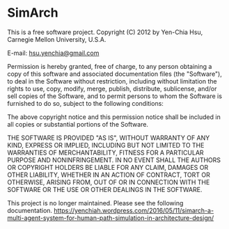 SimArch
=======

This is a free software project.
Copyright (C) 2012 by Yen-Chia Hsu, Carnegie Mellon University, U.S.A.

E-mail: hsu.yenchia@gmail.com
 
Permission is hereby granted, free of charge, to any person obtaining a copy
of this software and associated documentation files (the "Software"), to deal
in the Software without restriction, including without limitation the rights
to use, copy, modify, merge, publish, distribute, sublicense, and/or sell
copies of the Software, and to permit persons to whom the Software is
furnished to do so, subject to the following conditions:
 
The above copyright notice and this permission notice shall be included in
all copies or substantial portions of the Software.
 
THE SOFTWARE IS PROVIDED "AS IS", WITHOUT WARRANTY OF ANY KIND, EXPRESS OR
IMPLIED, INCLUDING BUT NOT LIMITED TO THE WARRANTIES OF MERCHANTABILITY,
FITNESS FOR A PARTICULAR PURPOSE AND NONINFRINGEMENT. IN NO EVENT SHALL THE
AUTHORS OR COPYRIGHT HOLDERS BE LIABLE FOR ANY CLAIM, DAMAGES OR OTHER
LIABILITY, WHETHER IN AN ACTION OF CONTRACT, TORT OR OTHERWISE, ARISING FROM,
OUT OF OR IN CONNECTION WITH THE SOFTWARE OR THE USE OR OTHER DEALINGS IN
THE SOFTWARE.

This project is no longer maintained. Please see the following documentation.
https://yenchiah.wordpress.com/2016/05/11/simarch-a-multi-agent-system-for-human-path-simulation-in-architecture-design/
